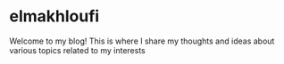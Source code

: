 # elmakhloufi
Welcome to my blog! This is where I share my thoughts and ideas about various topics related to my interests
